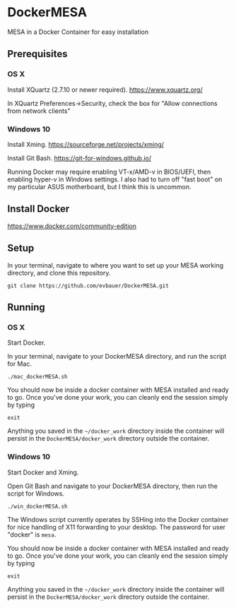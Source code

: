# DockerMESA

MESA in a Docker Container for easy installation

## Prerequisites

###  OS X
Install XQuartz (2.7.10 or newer required). https://www.xquartz.org/

In XQuartz Preferences->Security, check the box for "Allow connections from network clients"

### Windows 10
Install Xming. https://sourceforge.net/projects/xming/

Install Git Bash. https://git-for-windows.github.io/

Running Docker may require enabling VT-x/AMD-v in BIOS/UEFI, then enabling hyper-v in Windows settings.
I also had to turn off "fast boot" on my particular ASUS motherboard, but I think this is uncommon.

## Install Docker

https://www.docker.com/community-edition

## Setup

In your terminal, navigate to where you want to set up your MESA working directory, and clone this repository.

	git clone https://github.com/evbauer/DockerMESA.git


## Running

### OS X

Start Docker.

In your terminal, navigate to your DockerMESA directory, and run the script for Mac.

	./mac_dockerMESA.sh

You should now be inside a docker container with MESA installed and ready to go. Once you've done your work, you can cleanly end the session simply by typing

	exit
	
Anything you saved in the `~/docker_work` directory inside the container will persist in the `DockerMESA/docker_work` directory outside the container.


### Windows 10

Start Docker and Xming.

Open Git Bash and navigate to your DockerMESA directory, then run the script for Windows.

	./win_dockerMESA.sh

The Windows script currently operates by SSHing into the Docker container for nice handling of X11 forwarding to your desktop. The password for user "docker" is `mesa`. 

You should now be inside a docker container with MESA installed and ready to go. Once you've done your work, you can cleanly end the session simply by typing

	exit

Anything you saved in the `~/docker_work` directory inside the container will persist in the `DockerMESA/docker_work` directory outside the container.
